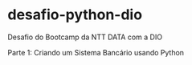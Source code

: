 # desafio-python-dio
Desafio do Bootcamp da NTT DATA com a DIO

Parte 1: Criando um Sistema Bancário usando Python 
